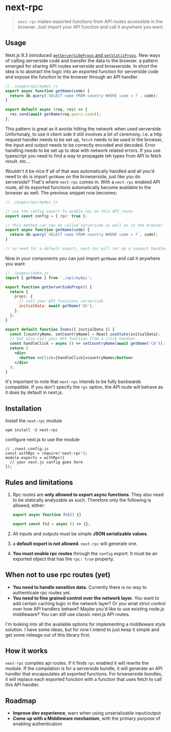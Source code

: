 # next-rpc

> `next-rpc` makes exported functions from API routes accessible in the browser. Just import your API function and call it anywhere you want.

## Usage

Next.js 9.3 introduced [`getServerSideProps` and `getStaticProps`](https://nextjs.org/docs/basic-features/data-fetching). New ways of calling serverside code and transfer the data to the browser. a pattern emerged for sharing API routes serverside and browserside. In short the idea is to abstract the logic into an exported function for serverside code and expose the function to the browser through an API handler.

```js
// ./pages/api/myApi.js
export async function getName(code) {
  return db.query(`SELECT name FROM country WHERE code = ?`, code);
}

export default async (req, res) => {
  res.send(await getName(req.query.code));
};
```

This pattern is great as it avoids hitting the network when used serverside. Unfortunaly, to use it client side it still involves a lot of ceremony. i.e. a http request handler needs to be set up, `fetch` needs to be used in the browser, the input and output needs to be correctly encoded and decoded. Error handling needs to be set up to deal with network related errors. If you use typescript you need to find a way to propagate teh types from API to fetch result. etc...

Wouldn't it be nice if all of that was automatically handled and all you'd need to do is import `getName` on the browserside, just like you do serverside? That's where `nect-rpc` comes in. With a `nect-rpc` enabled API route, all its exported functions automatically become available to the browser as well. The previous snippet now becomes:

```js
// ./pages/api/myApi.js

// use the config export to enable rpc on this API route
export const config = { rpc: true };

// this method can now be called serverside as well as in the browser
export async function getName(code) {
  return db.query(`SELECT name FROM country WHERE code = ?`, code);
}

// no need for a default export, next-rpc will set up a request handler
```

Now in your components you can just import `getName` and call it anywhere you want:

```jsx
// ./pages/index.js
import { getName } from './api/myApi';

export function getServerSideProps() {
  return {
    props: {
      // call your API functions serverside
      initialData: await getName('US'),
    },
  };
}

export default function Index({ initialData }) {
  const [countryName, setCountryName] = React.useState(initialData);
  // but also call your API function from a click handler
  const handleClick = async () => setCountryName(await getName('CA'));
  return (
    <div>
      <button onClick={handleClick}>countryName</button>
    </div>
  );
}
```

It's important to note that `next-rpc` intends to be fully backwards compatible. If you don't specify the `rpc` option, the API route will behave as it does by default in next.js.

## Installation

Install the `next-rpc` module

```
npm install -S next-rpc
```

configure next.js to use the module

```tsx
// ./next.config.js
const withRpc = require('next-rpc');
module.exports = withRpc({
  // your next.js config goes here
});
```

## Rules and limitations

1. Rpc routes are **only allowed to export async functions**. They also need to be statically analyzable as such. Therefore only the following is allowed, either:

   ```js
   export async function fn1() {}

   export const fn2 = async () => {};
   ```

2. All inputs and outputs must be simple **JSON serializable values**.
3. a **default export is not allowed**. `next-rpc` will generate one.
4. **You must enable rpc routes** through the `config` export. It must be an exported object that has the `rpc: true` property.

## When not to use rpc routes (yet)

- **You need to handle sensitive data.** Currently there is no way to authenticate rpc routes yet.
- **You need to fine grained control over the network layer.** You want to add certain caching logic in the network layer? Or you wnat strict control over how API handlers behave? Maybe you'd like to use existing node.js middleware? You can still use classic next.js API routes.

I'm looking into all the available options for implementing a middleware style solution. I have some ideas, but for now I intend to just keep it simple and get some mileage out of this library first.

## How it works

`next-rpc` compiles api routes. If it finds `rpc` enabled it will rewrite the module. If the compilation is for a serverside bundle, it will generate an API handler that encapsulates all exported functions. For browserside bundles, it will replace each exported function with a function that uses fetch to call this API handler.

## Roadmap

- **Improve dev experience**, warn when using unserializable input/output
- **Come up with a Middleware mechanism**, with the primary purpose of enabling authentication
